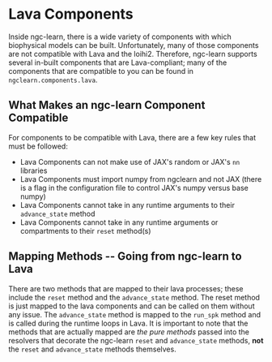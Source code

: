 # Lava Components

Inside ngc-learn, there is a wide variety of components with which biophysical 
models can be built. Unfortunately, many of those components are not compatible 
with Lava and the loihi2. Therefore, ngc-learn supports several in-built 
components that are Lava-compliant; many of the components that are compatible 
to you can be found in `ngclearn.components.lava`.

## What Makes an ngc-learn Component Compatible

For components to be compatible with Lava, there are a few key rules that must 
be followed:
- Lava Components can not make use of JAX's random or JAX's `nn` libraries
- Lava Components must import numpy from ngclearn and not JAX (there is a flag 
  in the configuration file to control JAX's numpy versus base numpy)
- Lava Components cannot take in any runtime arguments to their `advance_state` method
- Lava Components cannot take in any runtime arguments or compartments to their 
  `reset` method(s)

## Mapping Methods -- Going from ngc-learn to Lava

There are two methods that are mapped to their lava processes; these include the 
`reset` method and the `advance_state` method. The reset method is just mapped 
to the lava components and can be called on them without any issue. The
`advance_state` method is mapped to the `run_spk` method and is called during 
the runtime loops in Lava. It is important to note that the methods that are 
actually mapped are <i>the pure methods</i> passed into the resolvers that 
decorate the ngc-learn `reset` and `advance_state` methods, <b>not</b> the 
`reset` and `advance_state` methods themselves.